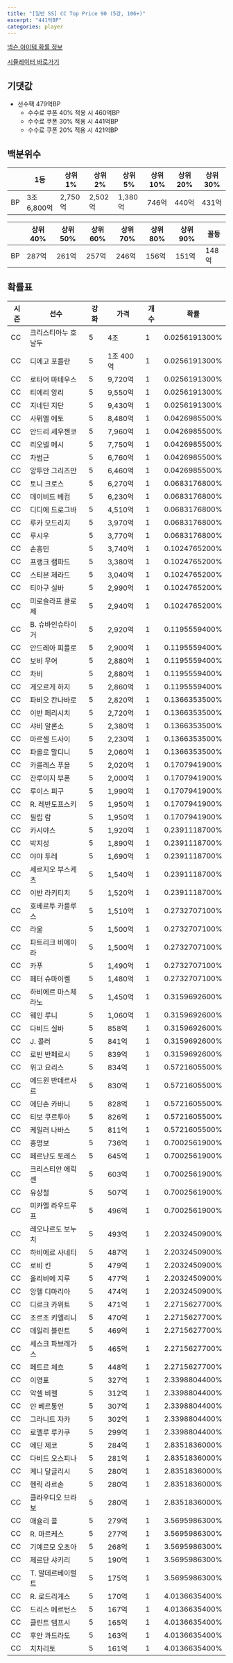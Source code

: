 ```yaml
---
title: "[일반 SS] CC Top Price 90 (5강, 106+)"
excerpt: "441억BP"
categories: player
---
```

[넥슨 아이템 확률 정보](http://iteminfo.nexon.com/probability/fco?sn=7401)

[시뮬레이터 바로가기](/simulator/7401)
## 기댓값
- 선수팩 479억BP
  - 수수료 쿠폰 40% 적용 시 460억BP
  - 수수료 쿠폰 30% 적용 시 441억BP
  - 수수료 쿠폰 20% 적용 시 421억BP


## 백분위수

||1등|상위1%|상위2%|상위5%|상위10%|상위20%|상위30%|
|---|---|---|---|---|---|---|---|
|BP|3조 6,800억|2,750억|2,502억|1,380억|746억|440억|431억|

||상위40%|상위50%|상위60%|상위70%|상위80%|상위90%|꼴등|
|---|---|---|---|---|---|---|---|
|BP|287억|261억|257억|246억|156억|151억|148억|


## 확률표

|시즌|선수|강화|가격|개수|확률|
|---|---|---|---|---|---|
|CC|크리스티아누 호날두|5|4조|1|0.0256191300%|
|CC|디에고 포를란|5|1조 400억|1|0.0256191300%|
|CC|로타어 마테우스|5|9,720억|1|0.0256191300%|
|CC|티에리 앙리|5|9,550억|1|0.0256191300%|
|CC|지네딘 지단|5|9,430억|1|0.0256191300%|
|CC|사뮈엘 에토|5|8,480억|1|0.0426985500%|
|CC|안드리 셰우첸코|5|7,960억|1|0.0426985500%|
|CC|리오넬 메시|5|7,750억|1|0.0426985500%|
|CC|차범근|5|6,760억|1|0.0426985500%|
|CC|앙투안 그리즈만|5|6,460억|1|0.0426985500%|
|CC|토니 크로스|5|6,270억|1|0.0683176800%|
|CC|데이비드 베컴|5|6,230억|1|0.0683176800%|
|CC|디디에 드로그바|5|4,510억|1|0.0683176800%|
|CC|루카 모드리치|5|3,970억|1|0.0683176800%|
|CC|루시우|5|3,770억|1|0.0683176800%|
|CC|손흥민|5|3,740억|1|0.1024765200%|
|CC|프랭크 램파드|5|3,380억|1|0.1024765200%|
|CC|스티븐 제라드|5|3,040억|1|0.1024765200%|
|CC|티아구 실바|5|2,990억|1|0.1024765200%|
|CC|미로슬라프 클로제|5|2,940억|1|0.1024765200%|
|CC|B. 슈바인슈타이거|5|2,920억|1|0.1195559400%|
|CC|안드레아 피를로|5|2,900억|1|0.1195559400%|
|CC|보비 무어|5|2,880억|1|0.1195559400%|
|CC|차비|5|2,880억|1|0.1195559400%|
|CC|게오르게 하지|5|2,860억|1|0.1195559400%|
|CC|파비오 칸나바로|5|2,820억|1|0.1366353500%|
|CC|이반 페리시치|5|2,720억|1|0.1366353500%|
|CC|샤비 알론소|5|2,380억|1|0.1366353500%|
|CC|마르셀 드사이|5|2,230억|1|0.1366353500%|
|CC|파올로 말디니|5|2,060억|1|0.1366353500%|
|CC|카를레스 푸욜|5|2,020억|1|0.1707941900%|
|CC|잔루이지 부폰|5|2,000억|1|0.1707941900%|
|CC|루이스 피구|5|1,990억|1|0.1707941900%|
|CC|R. 레반도프스키|5|1,950억|1|0.1707941900%|
|CC|필립 람|5|1,950억|1|0.1707941900%|
|CC|카시야스|5|1,920억|1|0.2391118700%|
|CC|박지성|5|1,890억|1|0.2391118700%|
|CC|야야 투레|5|1,690억|1|0.2391118700%|
|CC|세르지오 부스케츠|5|1,540억|1|0.2391118700%|
|CC|이반 라키티치|5|1,520억|1|0.2391118700%|
|CC|호베르투 카를루스|5|1,510억|1|0.2732707100%|
|CC|라울|5|1,500억|1|0.2732707100%|
|CC|파트리크 비에이라|5|1,500억|1|0.2732707100%|
|CC|카푸|5|1,490억|1|0.2732707100%|
|CC|페터 슈마이켈|5|1,480억|1|0.2732707100%|
|CC|하비에르 마스체라노|5|1,450억|1|0.3159692600%|
|CC|웨인 루니|5|1,060억|1|0.3159692600%|
|CC|다비드 실바|5|858억|1|0.3159692600%|
|CC|J. 콜러|5|841억|1|0.3159692600%|
|CC|로빈 반페르시|5|839억|1|0.3159692600%|
|CC|위고 요리스|5|834억|1|0.5721605500%|
|CC|에드윈 반데르사르|5|830억|1|0.5721605500%|
|CC|에딘손 카바니|5|828억|1|0.5721605500%|
|CC|티보 쿠르투아|5|826억|1|0.5721605500%|
|CC|케일러 나바스|5|811억|1|0.5721605500%|
|CC|홍명보|5|736억|1|0.7002561900%|
|CC|페르난도 토레스|5|645억|1|0.7002561900%|
|CC|크리스티안 에릭센|5|603억|1|0.7002561900%|
|CC|유상철|5|507억|1|0.7002561900%|
|CC|미카엘 라우드루프|5|496억|1|0.7002561900%|
|CC|레오나르도 보누치|5|493억|1|2.2032450900%|
|CC|하비에르 사네티|5|487억|1|2.2032450900%|
|CC|로비 킨|5|479억|1|2.2032450900%|
|CC|올리비에 지루|5|477억|1|2.2032450900%|
|CC|앙헬 디마리아|5|474억|1|2.2032450900%|
|CC|디르크 카위트|5|471억|1|2.2715627700%|
|CC|조르조 키엘리니|5|470억|1|2.2715627700%|
|CC|데일리 블린트|5|469억|1|2.2715627700%|
|CC|세스크 파브레가스|5|465억|1|2.2715627700%|
|CC|페트르 체흐|5|448억|1|2.2715627700%|
|CC|이영표|5|327억|1|2.3398804400%|
|CC|악셀 비첼|5|312억|1|2.3398804400%|
|CC|얀 베르통언|5|307억|1|2.3398804400%|
|CC|그라니트 자카|5|302억|1|2.3398804400%|
|CC|로멜루 루카쿠|5|299억|1|2.3398804400%|
|CC|에딘 제코|5|284억|1|2.8351836000%|
|CC|다비드 오스피나|5|281억|1|2.8351836000%|
|CC|케니 달글리시|5|280억|1|2.8351836000%|
|CC|헨릭 라르손|5|280억|1|2.8351836000%|
|CC|클라우디오 브라보|5|280억|1|2.8351836000%|
|CC|애슐리 콜|5|279억|1|3.5695986300%|
|CC|R. 마르케스|5|277억|1|3.5695986300%|
|CC|기예르모 오초아|5|268억|1|3.5695986300%|
|CC|제르단 샤키리|5|190억|1|3.5695986300%|
|CC|T. 알데르베이럴트|5|175억|1|3.5695986300%|
|CC|R. 로드리게스|5|170억|1|4.0136635400%|
|CC|드리스 메르턴스|5|167억|1|4.0136635400%|
|CC|클린트 뎀프시|5|165억|1|4.0136635400%|
|CC|후안 콰드라도|5|163억|1|4.0136635400%|
|CC|치차리토|5|161억|1|4.0136635400%|
